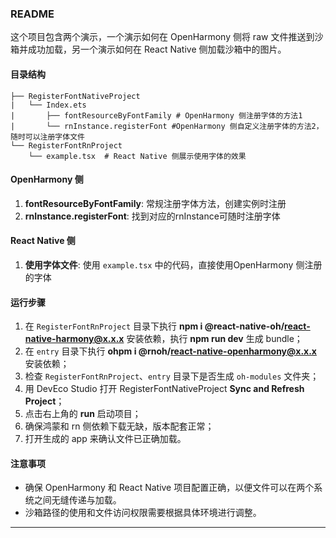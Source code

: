 ### README

这个项目包含两个演示，一个演示如何在 OpenHarmony 侧将 raw 文件推送到沙箱并成功加载，另一个演示如何在 React Native 侧加载沙箱中的图片。

#### 目录结构

```
├── RegisterFontNativeProject
|   └── Index.ets
|       ├── fontResourceByFontFamily # OpenHarmony 侧注册字体的方法1
|       └── rnInstance.registerFont #OpenHarmony 侧自定义注册字体的方法2，随时可以注册字体文件
└── RegisterFontRnProject
    └── example.tsx  # React Native 侧展示使用字体的效果

```

#### OpenHarmony 侧

1. **fontResourceByFontFamily**: 常规注册字体方法，创建实例时注册
2. **rnInstance.registerFont**: 找到对应的rnInstance可随时注册字体

#### React Native 侧

1. **使用字体文件**: 使用 `example.tsx` 中的代码，直接使用OpenHarmony 侧注册的字体

#### 运行步骤

1. 在 `RegisterFontRnProject` 目录下执行 **npm i @react-native-oh/react-native-harmony@x.x.x** 安装依赖，执行 **npm run dev** 生成 bundle；
2. 在 `entry` 目录下执行 **ohpm i @rnoh/react-native-openharmony@x.x.x** 安装依赖；
3. 检查 `RegisterFontRnProject`、`entry` 目录下是否生成 `oh-modules` 文件夹；
4. 用 DevEco Studio 打开 RegisterFontNativeProject **Sync and Refresh Project**；
5. 点击右上角的 **run** 启动项目；
6. 确保鸿蒙和 rn 侧依赖下载无缺，版本配套正常；
7. 打开生成的 app 来确认文件已正确加载。

#### 注意事项

- 确保 OpenHarmony 和 React Native 项目配置正确，以便文件可以在两个系统之间无缝传递与加载。
- 沙箱路径的使用和文件访问权限需要根据具体环境进行调整。

---
